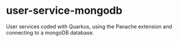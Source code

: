 # user-service-mongodb
User services coded with Quarkus, using the Panache extension and connecting to a mongoDB database.
